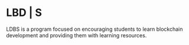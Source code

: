 # LBD | S
LDBS is a program focused on encouraging students to learn blockchain development and providing them with learning resources.
